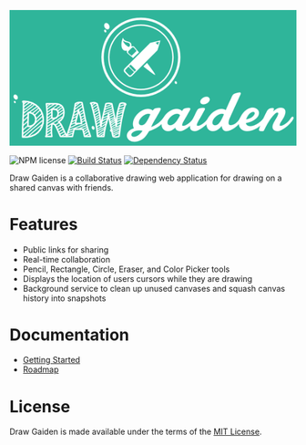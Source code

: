 ![Draw Gaiden](https://raw.githubusercontent.com/cschram/drawgaiden/master/packages/client/src/img/logo_big.png)

![NPM license](https://img.shields.io/npm/l/react-virtualized.svg?style=flat)
[![Build Status](https://travis-ci.org/drawgaiden/drawgaiden.svg?branch=master)](https://travis-ci.org/drawgaiden/drawgaiden)
[![Dependency Status](https://www.versioneye.com/user/projects/59a3c0fc0fb24f004bb22490/badge.svg?style=flat-square)](https://www.versioneye.com/user/projects/59a3c0fc0fb24f004bb22490)

Draw Gaiden is a collaborative drawing web application for drawing on a shared canvas with friends.

# Features

* Public links for sharing
* Real-time collaboration
* Pencil, Rectangle, Circle, Eraser, and Color Picker tools
* Displays the location of users cursors while they are drawing
* Background service to clean up unused canvases and squash canvas history into snapshots

# Documentation

* [Getting Started](docs/getting_started.md)
* [Roadmap](docs/roadmap.md)

# License

Draw Gaiden is made available under the terms of the [MIT License](https://en.wikipedia.org/wiki/MIT_License).